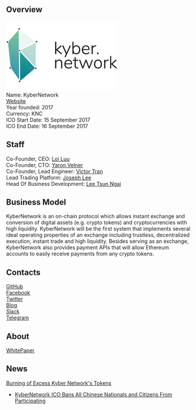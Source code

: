 ## Overview
![ logo](../projects/logo/kyber.png)  
Name: KyberNetwork  
[Website](https://kyber.network/)  
Year founded: 2017  
Currency: KNC   
ICO Start Date: 15 September 2017  
ICO End Date: 16 September 2017
## Staff
Co-Founder, CEO: [Loi Luu](../people/loi_luu.md)  
Co-Founder, CTO: [Yaron Velner](../people/yaron_velner.md)  
Co-Founder, Lead Engineer: [Victor Tran](../people/victor_tran.md)  
Lead Trading Platform: [Joseph Lee](../people/joseph_lee.md)  
Head Of Business Development: [Lee Tsun Ngai](../people/lee_ngai.md)   
## Business Model
KyberNetwork is an on-chain protocol which allows instant
exchange and conversion of digital assets (e.g. crypto tokens) and cryptocurrencies with high liquidity.
KyberNetwork will be the first system that implements several
ideal operating properties of an exchange including trustless, decentralized execution, instant
trade and high liquidity. Besides serving as an exchange, KyberNetwork also provides payment
APIs that will allow Ethereum accounts to easily receive payments from any crypto tokens.
## Contacts
[GitHub](https://github.com/kyberNetwork/)   
[Facebook](https://www.facebook.com/kybernetwork)   
[Twitter](https://twitter.com/kybernetwork)  
[Blog](https://blog.kyber.network/)    
[Slack](https://slack.kyber.network/)  
[Telegram](https://t.me/kybernetwork)  
## About
[WhitePaper](https://kyber.network/assets/KyberNetworkWhitepaper.pdf)  
## News
[Burning of Excess Kyber Network's Tokens](../news/kybernetwork_15-10-17.md)  
* [KyberNetwork ICO Bans All Chinese Nationals and Citizens From Participating](kyber-11-09-2017.md)

